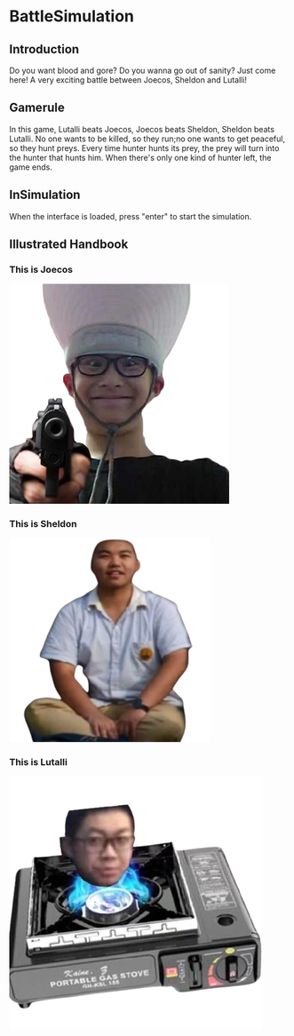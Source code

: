 # BattleSimulation
## Introduction
Do you want blood and gore? Do you wanna go out of sanity? Just come here! A very exciting battle between Joecos, Sheldon and Lutalli!

## Gamerule
In this game, Lutalli beats Joecos, Joecos beats Sheldon, Sheldon beats Lutalli. No one wants to be killed, so they run;no one wants to get peaceful, so they hunt preys. Every time hunter hunts its prey, the prey will turn into the hunter that hunts him. When there's only one kind of hunter left, the game ends.

## InSimulation
When the interface is loaded, press "enter" to start the simulation.

## Illustrated Handbook
### This is Joecos
![image](imgs/joecos.png) 
### This is Sheldon
![image](imgs/sheldon.png)
### This is Lutalli
![image](imgs/lutalli.png) 
